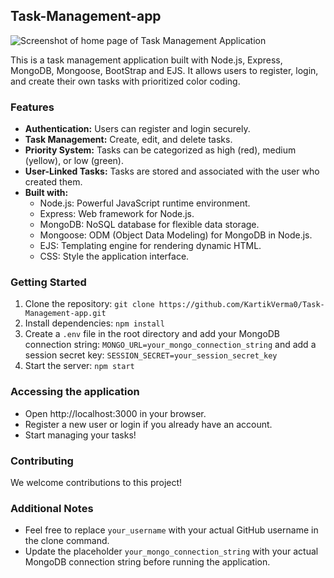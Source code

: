 ## Task-Management-app
![Screenshot of home page of Task Management Application](https://github.com/KartikVerma0/Task-Management-app/assets/97230777/a58a5682-8609-4eeb-a401-6cda6151db72)


This is a task management application built with Node.js, Express, MongoDB, Mongoose, BootStrap and EJS. It allows users to register, login, and create their own tasks with prioritized color coding.

### Features

-   **Authentication:** Users can register and login securely.
-   **Task Management:** Create, edit, and delete tasks.
-   **Priority System:** Tasks can be categorized as high (red), medium (yellow), or low (green).
-   **User-Linked Tasks:** Tasks are stored and associated with the user who created them.
-   **Built with:**
    -   Node.js: Powerful JavaScript runtime environment.
    -   Express: Web framework for Node.js.
    -   MongoDB: NoSQL database for flexible data storage.
    -   Mongoose: ODM (Object Data Modeling) for MongoDB in Node.js.
    -   EJS: Templating engine for rendering dynamic HTML.
    -   CSS: Style the application interface.

### Getting Started

1. Clone the repository: `git clone https://github.com/KartikVerma0/Task-Management-app.git`
2. Install dependencies: `npm install`
3. Create a `.env` file in the root directory and add your MongoDB connection string: `MONGO_URL=your_mongo_connection_string` and add a session secret key:
   `SESSION_SECRET=your_session_secret_key`
4. Start the server: `npm start`

### Accessing the application

-   Open http://localhost:3000 in your browser.
-   Register a new user or login if you already have an account.
-   Start managing your tasks!

### Contributing

We welcome contributions to this project!

### Additional Notes

-   Feel free to replace `your_username` with your actual GitHub username in the clone command.
-   Update the placeholder `your_mongo_connection_string` with your actual MongoDB connection string before running the application.
